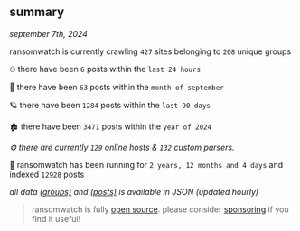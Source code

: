 
## summary
_september 7th, 2024_

ransomwatch is currently crawling `427` sites belonging to `208` unique groups

⏲ there have been `6` posts within the `last 24 hours`

🦈 there have been `63` posts within the `month of september`

🪐 there have been `1284` posts within the `last 90 days`

🏚 there have been `3471` posts within the `year of 2024`

_⚙️ there are currently `129` online hosts & `132` custom parsers._

🦕 ransomwatch has been running for `2 years, 12 months and 4 days` and indexed `12928` posts

_all data  [(groups)](http://ransomwhat.telemetry.ltd/groups) and [(posts)](http://ransomwhat.telemetry.ltd/posts) is available in JSON (updated hourly)_

> ransomwatch is fully [open source](https://github.com/joshhighet/ransomwatch#ransomwatch--). please consider [sponsoring](https://github.com/sponsors/joshhighet) if you find it useful!
